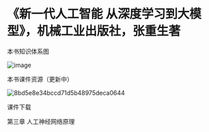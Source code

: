 # 《新一代人工智能 从深度学习到大模型》，机械工业出版社，张重生著

本书知识体系图

![image](https://github.com/user-attachments/assets/024c81c9-bb39-4916-811c-0acaab555f16)

本书课件资源（更新中）

![8bd5e8e34bccd71d5b48975deca0644](https://github.com/user-attachments/assets/90171d7e-c4b2-4987-a42d-e4b4531098f0)

课件下载

第三章  人工神经网络原理
